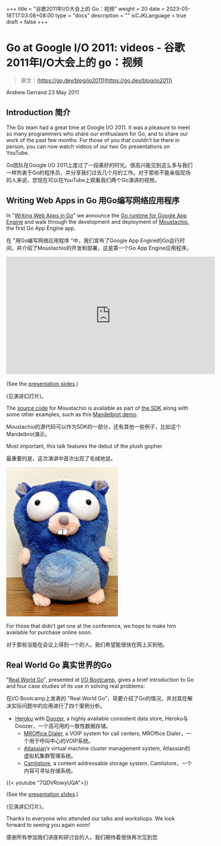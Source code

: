 +++
title = "谷歌2011年I/O大会上的 Go：视频"
weight = 20
date = 2023-05-18T17:03:08+08:00
type = "docs"
description = ""
isCJKLanguage = true
draft = false
+++

# Go at Google I/O 2011: videos - 谷歌2011年I/O大会上的 go：视频

> 原文：[https://go.dev/blog/io2011](https://go.dev/blog/io2011)

Andrew Gerrand
23 May 2011

## Introduction 简介

The Go team had a great time at Google I/O 2011. It was a pleasure to meet so many programmers who share our enthusiasm for Go, and to share our work of the past few months. For those of you that couldn’t be there in person, you can now watch videos of our two Go presentations on YouTube.

Go团队在Google I/O 2011上度过了一段美好的时光。很高兴能见到这么多与我们一样热衷于Go的程序员，并分享我们过去几个月的工作。对于那些不能亲临现场的人来说，您现在可以在YouTube上观看我们两个Go演讲的视频。

## Writing Web Apps in Go 用Go编写网络应用程序

In "[Writing Web Apps in Go](http://www.youtube.com/watch?v=-i0hat7pdpk)" we announce the [Go runtime for Google App Engine](https://blog.golang.org/2011/05/go-and-google-app-engine.html) and walk through the development and deployment of [Moustachio](http://moustach-io.appspot.com/), the first Go App Engine app.

在 "用Go编写网络应用程序 "中，我们宣布了Google App Engine的Go运行时间，并介绍了Moustachio的开发和部署，这是第一个Go App Engine应用程序。

<iframe src="https://www.youtube.com/embed/-i0hat7pdpk" width="560" height="315" frameborder="0" allowfullscreen="" mozallowfullscreen="" webkitallowfullscreen="" style="box-sizing: border-box;"></iframe>

(See the [presentation slides](https://go.dev/doc/talks/io2011/Writing_Web_Apps_in_Go.pdf).)

(见演讲幻灯片)。

The [source code](https://code.google.com/p/appengine-go/source/browse/example/moustachio) for Moustachio is available as part of [the SDK](http://code.google.com/appengine/downloads.html#Google_App_Engine_SDK_for_Go) along with some other examples, such as this [Mandelbrot demo](http://mandelbrot-tiles.appspot.com/).

Moustachio的源代码可以作为SDK的一部分，还有其他一些例子，比如这个Mandelbrot演示。

Most important, this talk features the debut of the plush gopher.

最重要的是，这次演讲中首次出现了毛绒地鼠。

![img](GoAtGoogleIO2011Videos_img/gopher.jpg)

For those that didn’t get one at the conference, we hope to make him available for purchase online soon.

对于那些没能在会议上得到一个的人，我们希望能很快在网上买到他。

## Real World Go 真实世界的Go

"[Real World Go](http://www.youtube.com/watch?v=7QDVRowyUQA)", presented at [I/O Bootcamp](http://io-bootcamp.com/), gives a brief introduction to Go and four case studies of its use in solving real problems:

在I/O Bootcamp上发表的 "Real World Go"，简要介绍了Go的情况，并对其在解决实际问题中的应用进行了四个案例分析。

- [Heroku](http://heroku.com/) with [Doozer](https://github.com/ha/doozerd), a highly available consistent data store, Heroku与Doozer，一个高可用的一致性数据存储。
  - [MROffice Dialer](http://mroffice.org/telephony.html), a VOIP system for call centers, MROffice Dialer，一个用于呼叫中心的VOIP系统。
  - [Atlassian](http://www.atlassian.com/)’s virtual machine cluster management system, Atlassian的虚拟机集群管理系统。
  - [Camlistore](http://www.camlistore.org/), a content addressable storage system. Camlistore，一个内容可寻址存储系统。

{{< youtube "7QDVRowyUQA">}}

(See the [presentation slides](https://go.dev/doc/talks/io2011/Real_World_Go.pdf).)

(见演讲幻灯片)。

Thanks to everyone who attended our talks and workshops. We look forward to seeing you again soon!

感谢所有参加我们讲座和研讨会的人。我们期待着很快再次见到您
